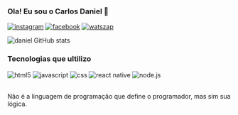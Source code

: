 ### Ola! Eu sou o Carlos Daniel 👋

[![instagram](https://img.shields.io/badge/Instagram-E4405F?style=for-the-badge&logo=instagram&logoColor=white)](https://www.instagram.com/_daniel_viana_/)
[![facebook](https://img.shields.io/badge/Facebook-1877F2?style=for-the-badge&logo=facebook&logoColor=white)](https://www.facebook.com/carlosdaniel.viana)
[![watszap](https://img.shields.io/badge/WhatsApp-25D366?style=for-the-badge&logo=whatsapp&logoColor=white)](https://wa.me/558585648728)

![daniel GitHub stats](https://github-readme-stats.vercel.app/api?username=xDaniel-dev&show_icons=true&theme=tokyonight)

### Tecnologias que ultilizo

<div stayle='display: inline_block'>
<img align='center' alt='html5' src='https://img.shields.io/badge/HTML5-E34F26?style=for-the-badge&logo=html5&logoColor=white' />
<img align='center' alt='javascript' src='https://img.shields.io/badge/JavaScript-F7DF1E?style=for-the-badge&logo=javascript&logoColor=black' />
<img align='center' alt='css' src='https://img.shields.io/badge/CSS3-1572B6?style=for-the-badge&logo=css3&logoColor=white' />

<img align='center' alt='react native' src='https://img.shields.io/badge/React_Native-20232A?style=for-the-badge&logo=react&logoColor=61DAFB' />
<img align='center' alt='node.js' src='https://img.shields.io/badge/Node.js-43853D?style=for-the-badge&logo=node.js&logoColor=white' />
</div><br/>

Não é a linguagem de programação que define o programador, mas sim sua lógica.

